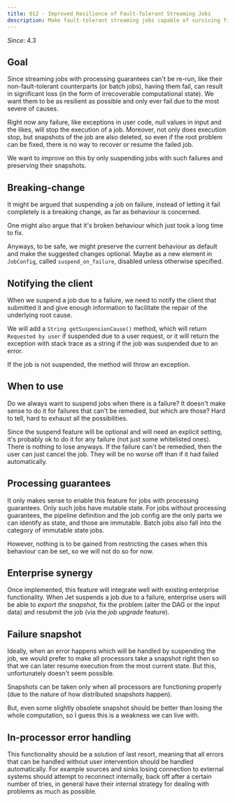 ```yaml
---
title: 012 - Improved Resilience of Fault-Tolerant Streaming Jobs
description: Make fault-tolerant streaming jobs capable of surviving fixable errors.
---
```


*Since*: 4.3

## Goal

Since streaming jobs with processing guarantees can't be re-run, like
their non-fault-tolerant counterparts (or batch jobs), having them fail,
can result in significant loss (in the form of irrecoverable
computational state). We want them to be as resilient as possible and
only ever fail due to the most severe of causes.

Right now any failure, like exceptions in user code, null values in
input and the likes, will stop the execution of a job. Moreover, not
only does execution stop, but snapshots of the job are also deleted, so
even if the root problem can be fixed, there is no way to recover or
resume the failed job.

We want to improve on this by only suspending jobs with such failures
and preserving their snapshots.

## Breaking-change

It might be argued that suspending a job on failure, instead of letting
it fail completely is a breaking change, as far as behaviour is
concerned.

One might also argue that it's broken behaviour which just took a long
time to fix.

Anyways, to be safe, we might preserve the current behaviour as default
and make the suggested changes optional. Maybe as a new element in
`JobConfig`, called `suspend_on_failure`, disabled unless otherwise
specified.

## Notifying the client

When we suspend a job due to a failure, we need to notify the client that
submitted it and give enough information to facilitate the repair of the
underlying root cause.

We will add a `String getSuspensionCause()` method, which will return
`Requested by user` if suspended due to a user request, or it will
return the exception with stack trace as a string if the job was
suspended due to an error.

If the job is not suspended, the method will throw an exception.

## When to use

Do we always want to suspend jobs when there is a failure? It doesn't
make sense to do it for failures that can't be remedied, but which are
those? Hard to tell, hard to exhaust all the possibilities.

Since the suspend feature will be optional and will need an explicit
setting, it's probably ok to do it for any failure (not just some
whitelisted ones). There is nothing to lose anyways. If the failure
can't be remedied, then the user can just cancel the job. They will be
no worse off than if it had failed automatically.

## Processing guarantees

It only makes sense to enable this feature for jobs with processing
guarantees. Only such jobs have mutable state. For jobs without
processing guarantees, the pipeline definition and the job config are
the only parts we can identify as state, and those are immutable. Batch
jobs also fall into the category of immutable state jobs.

However, nothing is to be gained from restricting the cases when this
behaviour can be set, so we will not do so for now.

## Enterprise synergy

Once implemented, this feature will integrate well with existing
enterprise functionality. When Jet suspends a job due to a failure,
enterprise users will be able to _export the snapshot_, fix the problem
(alter the DAG or the input data) and resubmit the job (via the _job
upgrade_ feature).

## Failure snapshot

Ideally, when an error happens which will be handled by suspending the
job, we would prefer to make all processors take a snapshot right then
so that we can later resume execution from the most current state. But
this, unfortunately doesn't seem possible.

Snapshots can be taken only when all processors are functioning properly
(due to the nature of how distributed snapshots happen).

But, even some slightly obsolete snapshot should be better than losing
the whole computation, so I guess this is a weakness we can live with.

## In-processor error handling

This functionality should be a solution of last resort, meaning that all
errors that can be handled without user intervention should be handled
automatically. For example sources and sinks losing connection to
external systems should attempt to reconnect internally, back off after
a certain number of tries, in general have their internal strategy for
dealing with problems as much as possible.
